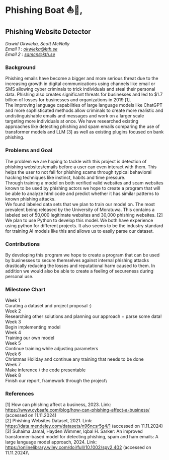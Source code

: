 # Phishing Boat ⛵️🎣, 
## Phishing Website Detector
*Dawid Okwieka, Scott McNally*\
*Email 1 : okwieka@kth.se*\
*Email 2 : samcn@kth.se*


### Background
Phishing emails have become a bigger and more serious threat due to the increasing growth in digital communications using channels like email or SMS allowing cyber criminals to trick individuals and steal their personal data. Phishing also creates significant threats for businesses and led to $1.7 billion of losses for businesses and organizations in 2019 [1]. \
The improving language capabilities of large language models like ChatGPT and more sophisticated methods allow criminals to create more realistic and undistinguishable emails and messages and work on a larger scale targeting more individuals at once. We have researched existing approaches like detecting phishing and spam emails comparing the use of transformer models and LLM [3] as well as existing plugins focused on bank phishing.

### Problems and Goal
The problem we are hoping to tackle with this project is detection of phishing websites/emails before a user can even interact with them. This helps the user to not fall for phishing scams through typical behavioral hacking techniques like instinct, habits and time pressure. \
Through training a model on both verified valid websites and scam websites known to be used by phishing actors we hope to create a program that will be able to analyze html code and predict whether it has similar patterns to known phishing attacks.\
We found labeled data sets that we plan to train our model on. The most prevalent being released by the University of Moratuwa. This contains a labeled set of 50,000 legitimate websites and 30,000 phishing websites. [2]\
We plan to use Python to develop this model. We both have experience using python for different projects. It also seems to be the industry standard for training AI models like this and allows us to easily parse our dataset.

### Contributions
By developing this program we hope to create a program that can be used by businesses to secure themselves against internal phishing attacks drastically reducing the losses and reputational harm caused to them. In addition we would also be able to create a feeling of secureness during personal use.

### Milestone Chart
Week 1\
Curating a dataset and project proposal :)\
Week 2\
Researching other solutions and planning our approach + parse some data!\
Week 3\
Begin implementing model\
Week 4\
Training our own model\
Week 5\
Continue training while adjusting parameters\
Week 6\
Christmas Holiday and continue any training that needs to be done\
Week 7\
Make inference / the code presentable\
Week 8\
Finish our report, framework through the project\

### References
[1] How can phishing affect a business, 2023. Link: https://www.cybsafe.com/blog/how-can-phishing-affect-a-business/ (accessed on 11.11.2024)\
[2] Phishing Websites Dataset, 2021. Link: https://data.mendeley.com/datasets/n96ncsr5g4/1 (accessed on 11.11.2024)\
[3] Suhaima Jamal, Hayden Wimmer, Iqbal H. Sarker:  An improved transformer-based model for detecting phishing, spam and ham emails: A large language model approach, 2024. Link: https://onlinelibrary.wiley.com/doi/full/10.1002/spy2.402 (accessed on 11.11.2024)\
